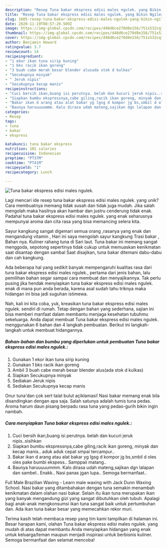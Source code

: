 ```yaml
---
description: "Resep Tuna bakar ekspress edisi males ngulek. yang Bikin Ngiler"
title: "Resep Tuna bakar ekspress edisi males ngulek. yang Bikin Ngiler"
slug: 1605-resep-tuna-bakar-ekspress-edisi-males-ngulek-yang-bikin-ngiler
date: 2020-11-19T08:57:29.509Z
image: https://img-global.cpcdn.com/recipes/d48d6ce270d8e156/751x532cq70/tuna-bakar-ekspress-edisi-males-ngulek-foto-resep-utama.jpg
thumbnail: https://img-global.cpcdn.com/recipes/d48d6ce270d8e156/751x532cq70/tuna-bakar-ekspress-edisi-males-ngulek-foto-resep-utama.jpg
cover: https://img-global.cpcdn.com/recipes/d48d6ce270d8e156/751x532cq70/tuna-bakar-ekspress-edisi-males-ngulek-foto-resep-utama.jpg
author: Benjamin Howard
ratingvalue: 3.7
reviewcount: 14
recipeingredient:
- "1 ekor ikan tuna sirip kuning"
- "1 bks racik ikan goreng"
- "3 buah cabe merah besar blender alusada stok d kulkas"
- "Secukupnya minyak"
- " Jeruk nipis"
- "Secukupnya kecap manis"
recipeinstructions:
- "Cuci bersih ikan,buang isi perutnya. belah dan kucuri jeruk nipis..sisihkan"
- "Siapkan bumbu ekspressnya,cabe giling,racik ikan goreng, minyak dan kecap manis.. aduk aduk cepat smpai tercampur.."
- "Bakar ikan d arang atau alat bakar yg lgsg d kompor jg bs,smbil d oles oles pake bumbi ekspess.. Samppaii matang.."
- "Baunya haruuuuummm. Kalo dirasa udah mateng,sajikan dgn lalapan dan sambel.. Enakk.. Nasi panas jgan lupa.. Semoga bermanfaat.."
categories:
- Resep
tags:
- tuna
- bakar
- ekspress

katakunci: tuna bakar ekspress 
nutrition: 101 calories
recipecuisine: Indonesian
preptime: "PT37M"
cooktime: "PT41M"
recipeyield: "1"
recipecategory: Lunch

---
```



![Tuna bakar ekspress edisi males ngulek.](https://img-global.cpcdn.com/recipes/d48d6ce270d8e156/751x532cq70/tuna-bakar-ekspress-edisi-males-ngulek-foto-resep-utama.jpg)

Lagi mencari ide resep tuna bakar ekspress edisi males ngulek. yang unik? Cara membuatnya memang tidak susah dan tidak juga mudah. Jika salah mengolah maka hasilnya akan hambar dan justru cenderung tidak enak. Padahal tuna bakar ekspress edisi males ngulek. yang enak seharusnya mempunyai aroma dan cita rasa yang bisa memancing selera kita.

Sayur kangkung sangat digemari semua orang ,rasanya yang enak dan mengandung vitamin , Hari ini saya mengolah sayur kangkung Trasi bakar , Bahan nya. Kuliner rahang tuna di Sari laut. Tuna bakar ini memang sangat menggoda, sepotong sepertinya tidak cukup untuk memuaskan kenikmatan saat disantap dengan sambal Saat disajikan, tuna bakar ditemani dabu-dabu dan cah kangkung.

Ada beberapa hal yang sedikit banyak mempengaruhi kualitas rasa dari tuna bakar ekspress edisi males ngulek., pertama dari jenis bahan, lalu pemilihan bahan segar sampai cara membuat dan menyajikannya. Tak perlu pusing jika hendak menyiapkan tuna bakar ekspress edisi males ngulek. enak di mana pun anda berada, karena asal sudah tahu triknya maka hidangan ini bisa jadi suguhan istimewa.


Nah, kali ini kita coba, yuk, kreasikan tuna bakar ekspress edisi males ngulek. sendiri di rumah. Tetap dengan bahan yang sederhana, sajian ini bisa memberi manfaat dalam membantu menjaga kesehatan tubuhmu sekeluarga. Anda dapat membuat Tuna bakar ekspress edisi males ngulek. menggunakan 6 bahan dan 4 langkah pembuatan. Berikut ini langkah-langkah untuk membuat hidangannya.

<!--inarticleads1-->

##### Bahan-bahan dan bumbu yang diperlukan untuk pembuatan Tuna bakar ekspress edisi males ngulek.:

1. Gunakan 1 ekor ikan tuna sirip kuning
1. Gunakan 1 bks racik ikan goreng
1. Ambil 3 buah cabe merah besar blender alus(ada stok d kulkas)
1. Siapkan Secukupnya minyak
1. Sediakan  Jeruk nipis
1. Sediakan Secukupnya kecap manis


Onur tuna&#39;dan çok sert talat bulut açiklamasi! Nasi bakar memang enak bila disandingkan dengan apa saja. Salah satunya adalah tumis tuna pedas. Aroma harum daun pisang berpadu rasa tuna yang pedas-gurih bikin ingin nambah. 

<!--inarticleads2-->

##### Cara menyiapkan Tuna bakar ekspress edisi males ngulek.:

1. Cuci bersih ikan,buang isi perutnya. belah dan kucuri jeruk nipis..sisihkan
1. Siapkan bumbu ekspressnya,cabe giling,racik ikan goreng, minyak dan kecap manis.. aduk aduk cepat smpai tercampur..
1. Bakar ikan d arang atau alat bakar yg lgsg d kompor jg bs,smbil d oles oles pake bumbi ekspess.. Samppaii matang..
1. Baunya haruuuuummm. Kalo dirasa udah mateng,sajikan dgn lalapan dan sambel.. Enakk.. Nasi panas jgan lupa.. Semoga bermanfaat..


Full Male Brazilian Waxing - Learn male waxing with Jack Dunn Waxing School. Nasi bakar yang ditambahakan dengan tuna semakin menambah kenikmatan dalam olahan nasi bakar. Selain itu ikan tuna merupakan ikan yang banyak mengandung gizi yang sangat dibutuhkan oleh tubuh. Apalagi bagi anak-anak mengkonsumsi ikan tuna sangat baik untuk pertumbuhan dan. Ada ikan tuna bakar besar yang memecahkan rekor muri. 

Terima kasih telah membaca resep yang tim kami tampilkan di halaman ini. Besar harapan kami, olahan Tuna bakar ekspress edisi males ngulek. yang mudah di atas dapat membantu Anda menyiapkan hidangan yang enak untuk keluarga/teman maupun menjadi inspirasi untuk berbisnis kuliner. Semoga bermanfaat dan selamat mencoba!
